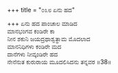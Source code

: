 +++
title = "೦೩೮ ಏನು ಹದ"

+++
ಏನು ಹದ ಪಾಂಚಾಲ ಮಾಡಿದ  
ಮಾನಭಂಗವ ಕಂಡಿರೇ ಕಾ  
ನೀನ ಶಕುನಿ ಜಯದ್ರಥಾಶ್ವತ್ಥಾಮ ಮೊದಲಾದ   
ಮಾನನಿಧಿಗಳು ಕಂಡಿರೇ ಮದ  
ದಾನೆಗಳು ನೀವ್ಕಂಡಿರೇ ಹದ  
ನೇನೆನುತ ಕುರುರಾಯ ಮೂದಲಿಸಿದನು ತನ್ನವರ       ॥38॥